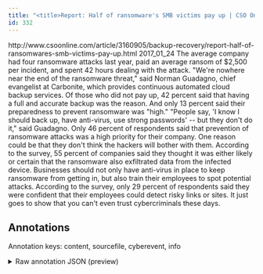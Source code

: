 ```yaml
---
title: "<title>Report: Half of ransomware's SMB victims pay up | CSO Online</title>"
id: 332
---
```


<title>Report: Half of ransomware's SMB victims pay up | CSO Online</title>
<source> http://www.csoonline.com/article/3160905/backup-recovery/report-half-of-ransomwares-smb-victims-pay-up.html </source>
<date> 2017_01_24 </date>
<text>
The average company had four ransomware attacks last year, paid an average ransom of $2,500 per incident, and spent 42 hours dealing with the attack.
"We're nowhere near the end of the ransomware threat," said Norman Guadagno, chief evangelist at Carbonite, which provides continuous automated cloud backup services.
Of those who did not pay up, 42 percent said that having a full and accurate backup was the reason.
And only 13 percent said their preparedness to prevent ransomware was "high."
"People say, 'I know I should back up, have anti-virus, use strong passwords' -- but they don't do it," said Guadagno.
Only 46 percent of respondents said that prevention of ransomware attacks was a high priority for their company.
One reason could be that they don't think the hackers will bother with them.
According to the survey, 55 percent of companies said they thought it was either likely or certain that the ransomware also exfiltrated data from the infected device.
Businesses should not only have anti-virus in place to keep ransomware from getting in, but also train their employees to spot potential attacks.
According to the survey, only 29 percent of respondents said they were confident that their employees could detect risky links or sites.
It just goes to show that you can't even trust cybercriminals these days.
</text>



## Annotations

Annotation keys: content, sourcefile, cyberevent, info

<details>
<summary>Raw annotation JSON (preview)</summary>

```json
{
  "content": "The average company had four ransomware attacks last year, paid an average ransom of $2,500 per incident, and spent 42 hours dealing with the attack. \"We're nowhere near the end of the ransomware threat,\" said Norman Guadagno, chief evangelist at Carbonite, which provides continuous automated cloud backup services. Of those who did not pay up, 42 percent said that having a full and accurate backup was the reason. And only 13 percent said their preparedness to prevent ransomware was \"high.\" \"People say, 'I know I should back up, have anti-virus, use strong passwords' -- but they don't do it,\" said Guadagno. Only 46 percent of respondents said that prevention of ransomware attacks was a high priority for their company. One reason could be that they don't think the hackers will bother with them. According to the survey, 55 percent of companies said they thought it was either likely or certain that the ransomware also exfiltrated data from the infected device. Businesses should not only have anti-virus in place to keep ransomware from getting in, but also train their employees to spot potential attacks. According to the survey, only 29 percent of respondents said they were confident that their employees could detect risky links or sites. It just goes to show that you can't even trust cybercriminals these days.",
  "sourcefile": "332.txt",
  "cyberevent": {
    "hopper": [
      {
        "index": 0,
        "relation": "Same",
        "events": [
          {
            "index": "E1",
            "type": "Attack",
            "realis": "Generic",
            "nugget": {
              "startOffset": 29,
              "index": "T1",
              "endOffset": 47,
              "text": "ransomware attacks"
            },
            "argument": [
              {
                "index": "T4",
                "text": "last year",
                "endOffset": 57,
                "role": {
                  "type": "Time"
                },
                "startOffset": 48,
                "type": "Time"
              },
              {
                "index": "T3",
                "text": "The average company",
                "endOffset": 19,
                "role": {
                  "type": "Victim"
                },
                "startOffset": 0,
                "type": "Organization"
              }
            ],
            "subtype": "Ransom"
          },
          {
            "index": "E4",
            "type": "Attack",
            "realis": "Generic",
            "nugget": {
              "startOffset": 59,
              "index": "T12",
              "endOffset": 63,
              "text": "paid"
            },
            "argument": [
              {
                "index": "T2",
                "text": "$2,500",
                "endOffset": 91,
                "role": {
                  "type": "Price"
                },
                "startOffset": 85,
                "type": "Money"
              }
            ],
            "subtype": "Ransom"
          },
          {
            "index": "E3",
            "type": "Attack",
            "realis": "Generic",
            "nugget": {
              "startOffset": 75,
              "index": "T9",
              "endOffset": 81,
              "text": "ransom"
            },
            "argument": [
              {
                "index": "T2",
                "text": "$2,500",
                "endOffset": 91,
                "role": {
                  "type": "Price"
                },
                "startOffset": 85,
                "type": "Money"
              }
            ],
            "subtype": "Ransom"
          }
        ]
      },
      {
        "index": 1,
        "events": [
          {
            "index": "E2",
            "type": "Attack",
            "realis": "Generic",
            "nugget": {
              "startOffset": 928,
              "index": "T6",
              "endOffset": 939,
              "text": "exfiltrated
```
</details>
